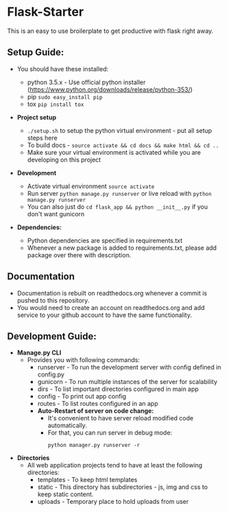 # Flask-Starter

This is an easy to use broilerplate to get productive with flask right away.


## Setup Guide:
  * You should have these installed:
      * python 3.5.x - Use official python installer (https://www.python.org/downloads/release/python-353/)
      * pip  `sudo easy_install pip`
      * tox  `pip install tox`

  * **Project setup**
      * `./setup.sh` to setup the python virtual environment - put all setup steps here
      * To build docs - `source activate && cd docs && make html && cd ..`
      * Make sure your virtual environment is activated while you are developing on this project

  * **Development**
      * Activate virtual environment `source activate`
      * Run server `python manage.py runserver` or live reload with `python manage.py runserver`
      * You can also just do `cd flask_app && python __init__.py` if you don't want gunicorn

  * **Dependencies:**
    * Python dependencies are specified in requirements.txt
    * Whenever a new package is added to requirements.txt, please add package over there with description.

## Documentation
  * Documentation is rebuilt on readthedocs.org whenever a commit is pushed to this repository.
  * You would need to create an account on readthedocs.org and add service to your github account to have the same functionality.


## Development Guide:

   * **Manage.py CLI**
       * Provides you with following commands:
           * runserver -  To run the development server with config defined in config.py
           * gunicorn -  To run multiple instances of the server for scalability
           * dirs - To list important directories configured in main app
           * config - To print out app config
           * routes - To list routes configured in an app
           * **Auto-Restart of server on code change:**
             * It's convenient to have server reload modified code automatically.
             * For that, you can run server in debug mode:
                ```
                python manager.py runserver -r
                ```
   * **Directories**
       * All web application projects tend to have at least the following directories:
           * templates - To keep html templates
           * static - This directory has subdirectories - js, img and css to keep static content.
           * uploads - Temporary place to hold uploads from user
